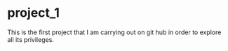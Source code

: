 # project_1
This is the first project that I am carrying out on git hub in order to explore all its privileges. 
